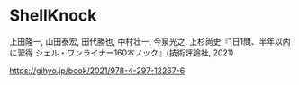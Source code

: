# ShellKnock

上田隆一, 山田泰宏, 田代勝也, 中村壮一, 今泉光之, 上杉尚史『1日1問、半年以内に習得 シェル・ワンライナー160本ノック』(技術評論社, 2021)

https://gihyo.jp/book/2021/978-4-297-12267-6
